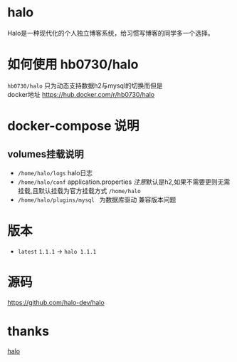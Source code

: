 # halo
Halo是一种现代化的个人独立博客系统，给习惯写博客的同学多一个选择。
# 如何使用 hb0730/halo
`hb0730/halo` 只为动态支持数据h2与mysql的切换而但是<br>
docker地址 <https://hub.docker.com/r/hb0730/halo>
# docker-compose 说明
## volumes挂载说明
* `/home/halo/logs` halo日志
* `/home/halo/conf` application.properties *注意*默认是h2,如果不需要更则无需挂载,且默认挂载为官方挂载方式 `/home/halo`
* `/home/halo/plugins/mysql ` 为数据库驱动 兼容版本问题

# 版本
* `latest` `1.1.1` -> `halo 1.1.1`
# 源码
<https://github.com/halo-dev/halo>
# thanks
 [halo](https://github.com/halo-dev/halo)
